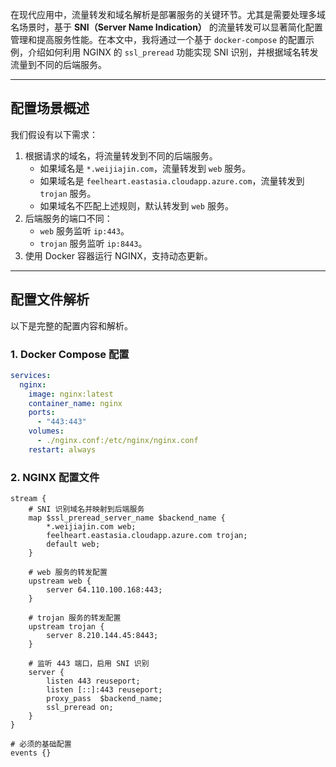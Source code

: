 在现代应用中，流量转发和域名解析是部署服务的关键环节。尤其是需要处理多域名场景时，基于 **SNI（Server Name Indication）** 的流量转发可以显著简化配置管理和提高服务性能。在本文中，我将通过一个基于 `docker-compose` 的配置示例，介绍如何利用 NGINX 的 `ssl_preread` 功能实现 SNI 识别，并根据域名转发流量到不同的后端服务。

---

## 配置场景概述

我们假设有以下需求：
1. 根据请求的域名，将流量转发到不同的后端服务。
   - 如果域名是 `*.weijiajin.com`，流量转发到 `web` 服务。
   - 如果域名是 `feelheart.eastasia.cloudapp.azure.com`，流量转发到 `trojan` 服务。
   - 如果域名不匹配上述规则，默认转发到 `web` 服务。
2. 后端服务的端口不同：
   - `web` 服务监听 `ip:443`。
   - `trojan` 服务监听 `ip:8443`。
3. 使用 Docker 容器运行 NGINX，支持动态更新。

---

## 配置文件解析

以下是完整的配置内容和解析。

### 1. Docker Compose 配置

```yaml
services:
  nginx:
    image: nginx:latest
    container_name: nginx
    ports:
      - "443:443"
    volumes:
      - ./nginx.conf:/etc/nginx/nginx.conf
    restart: always
```

### 2. NGINX 配置文件
```
stream {
    # SNI 识别域名并映射到后端服务
    map $ssl_preread_server_name $backend_name {
        *.weijiajin.com web;
        feelheart.eastasia.cloudapp.azure.com trojan;
        default web;
    } 

    # web 服务的转发配置
    upstream web {
        server 64.110.100.168:443;
    }

    # trojan 服务的转发配置
    upstream trojan {
        server 8.210.144.45:8443;
    }

    # 监听 443 端口，启用 SNI 识别
    server {
        listen 443 reuseport;
        listen [::]:443 reuseport;
        proxy_pass  $backend_name;
        ssl_preread on;
    }
}

# 必须的基础配置
events {}
```